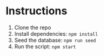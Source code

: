 # Instructions

1. Clone the repo
2. Install dependencies: `npm install`
3. Seed the database: `npm run seed`
4. Run the script: `npm start`